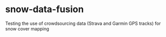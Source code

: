 # snow-data-fusion
Testing the use of crowdsourcing data (Strava and Garmin GPS tracks) for snow cover mapping
